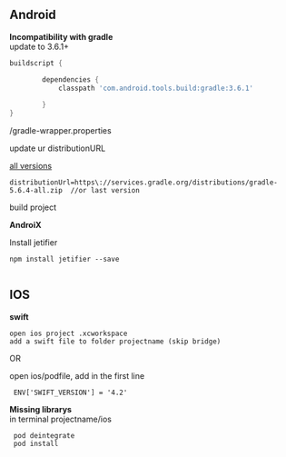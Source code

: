 
## Android 

**Incompatibility with gradle**  
update to 3.6.1+  

```gradle
buildscript {

        dependencies {
            classpath 'com.android.tools.build:gradle:3.6.1'
           
        }
}

```

/gradle-wrapper.properties 

update ur distributionURL

[all versions](https://developer.android.com/studio/releases/gradle-plugin)

```
distributionUrl=https\://services.gradle.org/distributions/gradle-5.6.4-all.zip  //or last version

```

build project

**AndroiX**

Install jetifier

```
npm install jetifier --save
 
```


## IOS

**swift**  

```
open ios project .xcworkspace 
add a swift file to folder projectname (skip bridge)
```

OR

open ios/podfile,  add in the first line

```
 ENV['SWIFT_VERSION'] = '4.2'

```

**Missing librarys**  
in terminal projectname/ios

```
 pod deintegrate
 pod install
```